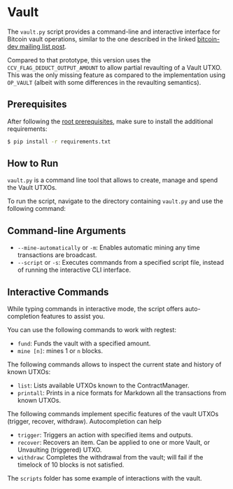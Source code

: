 # Vault

The `vault.py` script provides a command-line and interactive interface for Bitcoin vault operations, similar to the one described in the linked [bitcoin-dev mailing list post](https://lists.linuxfoundation.org/pipermail/bitcoin-dev/2023-April/021588.html).

Compared to that prototype, this version uses the `CCV_FLAG_DEDUCT_OUTPUT_AMOUNT` to allow partial revaulting of a Vault UTXO. This was the only missing feature as compared to the implementation using `OP_VAULT` (albeit with some differences in the revaulting semantics).

## Prerequisites

After following the [root prerequisites](../..#prerequisites), make sure to install the additional requirements:

```bash
$ pip install -r requirements.txt
```

## How to Run

`vault.py` is a command line tool that allows to create, manage and spend the Vault UTXOs.

To run the script, navigate to the directory containing `vault.py` and use the following command:

## Command-line Arguments

- `--mine-automatically` or `-m`: Enables automatic mining any time transactions are broadcast.
- `--script` or `-s`: Executes commands from a specified script file, instead of running the interactive CLI interface.

## Interactive Commands

While typing commands in interactive mode, the script offers auto-completion features to assist you.

You can use the following commands to work with regtest:
- `fund`: Funds the vault with a specified amount.
- `mine [n]`: mines 1 or `n` blocks.

The following commands allows to inspect the current state and history of known UTXOs:

- `list`: Lists available UTXOs known to the ContractManager.
- `printall`: Prints in a nice formats for Markdown all the transactions from known UTXOs.

The following commands implement specific features of the vault UTXOs (trigger, recover, withdraw). Autocompletion can help 

- `trigger`: Triggers an action with specified items and outputs.
- `recover`: Recovers an item. Can be applied to one or more Vault, or Unvaulting (triggered) UTXO.
- `withdraw`: Completes the withdrawal from the vault; will fail if the timelock of 10 blocks is not satisfied.

The `scripts` folder has some example of interactions with the vault.
